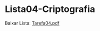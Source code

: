 # Lista04-Criptografia

Baixar Lista: [Tarefa04.pdf](https://github.com/user-attachments/files/19578886/Tarefa04.pdf)
